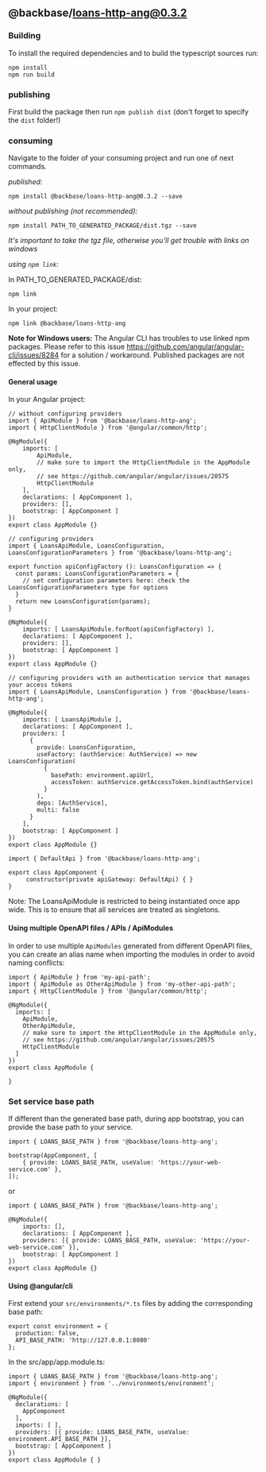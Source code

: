 ## @backbase/loans-http-ang@0.3.2

### Building

To install the required dependencies and to build the typescript sources run:
```
npm install
npm run build
```

### publishing

First build the package then run ```npm publish dist``` (don't forget to specify the `dist` folder!)

### consuming

Navigate to the folder of your consuming project and run one of next commands.

_published:_

```
npm install @backbase/loans-http-ang@0.3.2 --save
```

_without publishing (not recommended):_

```
npm install PATH_TO_GENERATED_PACKAGE/dist.tgz --save
```

_It's important to take the tgz file, otherwise you'll get trouble with links on windows_

_using `npm link`:_

In PATH_TO_GENERATED_PACKAGE/dist:
```
npm link
```

In your project:
```
npm link @backbase/loans-http-ang
```

__Note for Windows users:__ The Angular CLI has troubles to use linked npm packages.
Please refer to this issue https://github.com/angular/angular-cli/issues/8284 for a solution / workaround.
Published packages are not effected by this issue.


#### General usage

In your Angular project:


```
// without configuring providers
import { ApiModule } from '@backbase/loans-http-ang';
import { HttpClientModule } from '@angular/common/http';

@NgModule({
    imports: [
        ApiModule,
        // make sure to import the HttpClientModule in the AppModule only,
        // see https://github.com/angular/angular/issues/20575
        HttpClientModule
    ],
    declarations: [ AppComponent ],
    providers: [],
    bootstrap: [ AppComponent ]
})
export class AppModule {}
```

```
// configuring providers
import { LoansApiModule, LoansConfiguration, LoansConfigurationParameters } from '@backbase/loans-http-ang';

export function apiConfigFactory (): LoansConfiguration => {
  const params: LoansConfigurationParameters = {
    // set configuration parameters here: check the LoansConfigurationParameters type for options
  }
  return new LoansConfiguration(params);
}

@NgModule({
    imports: [ LoansApiModule.forRoot(apiConfigFactory) ],
    declarations: [ AppComponent ],
    providers: [],
    bootstrap: [ AppComponent ]
})
export class AppModule {}
```

```
// configuring providers with an authentication service that manages your access tokens
import { LoansApiModule, LoansConfiguration } from '@backbase/loans-http-ang';

@NgModule({
    imports: [ LoansApiModule ],
    declarations: [ AppComponent ],
    providers: [
      {
        provide: LoansConfiguration,
        useFactory: (authService: AuthService) => new LoansConfiguration(
          {
            basePath: environment.apiUrl,
            accessToken: authService.getAccessToken.bind(authService)
          }
        ),
        deps: [AuthService],
        multi: false
      }
    ],
    bootstrap: [ AppComponent ]
})
export class AppModule {}
```

```
import { DefaultApi } from '@backbase/loans-http-ang';

export class AppComponent {
	 constructor(private apiGateway: DefaultApi) { }
}
```

Note: The LoansApiModule is restricted to being instantiated once app wide.
This is to ensure that all services are treated as singletons.

#### Using multiple OpenAPI files / APIs / ApiModules
In order to use multiple `ApiModules` generated from different OpenAPI files,
you can create an alias name when importing the modules
in order to avoid naming conflicts:
```
import { ApiModule } from 'my-api-path';
import { ApiModule as OtherApiModule } from 'my-other-api-path';
import { HttpClientModule } from '@angular/common/http';

@NgModule({
  imports: [
    ApiModule,
    OtherApiModule,
    // make sure to import the HttpClientModule in the AppModule only,
    // see https://github.com/angular/angular/issues/20575
    HttpClientModule
  ]
})
export class AppModule {

}
```


### Set service base path
If different than the generated base path, during app bootstrap, you can provide the base path to your service.

```
import { LOANS_BASE_PATH } from '@backbase/loans-http-ang';

bootstrap(AppComponent, [
    { provide: LOANS_BASE_PATH, useValue: 'https://your-web-service.com' },
]);
```
or

```
import { LOANS_BASE_PATH } from '@backbase/loans-http-ang';

@NgModule({
    imports: [],
    declarations: [ AppComponent ],
    providers: [{ provide: LOANS_BASE_PATH, useValue: 'https://your-web-service.com' }],
    bootstrap: [ AppComponent ]
})
export class AppModule {}
```


#### Using @angular/cli
First extend your `src/environments/*.ts` files by adding the corresponding base path:

```
export const environment = {
  production: false,
  API_BASE_PATH: 'http://127.0.0.1:8080'
};
```

In the src/app/app.module.ts:
```
import { LOANS_BASE_PATH } from '@backbase/loans-http-ang';
import { environment } from '../environments/environment';

@NgModule({
  declarations: [
    AppComponent
  ],
  imports: [ ],
  providers: [{ provide: LOANS_BASE_PATH, useValue: environment.API_BASE_PATH }],
  bootstrap: [ AppComponent ]
})
export class AppModule { }
```
